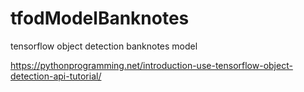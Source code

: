 # tfodModelBanknotes
tensorflow object detection banknotes model


https://pythonprogramming.net/introduction-use-tensorflow-object-detection-api-tutorial/
